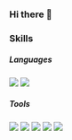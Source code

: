 ### Hi there 👋

### Skills
##### Languages
<img src="https://img.shields.io/badge/C%23-239120?style=flat&logo=csharp&color=orange&logoColor=white&labelColor=orange"/>
<img src="https://img.shields.io/badge/C++-00599C?style=flat&logo=cplusplus&color=orange&logoColor=white&labelColor=orange"/>

##### Tools
<img src="https://img.shields.io/badge/unity-FFFFFF?style=flat&logo=unity&color=black&logoColor=white&labelColor=black"/>
<img src="https://img.shields.io/badge/Git-F05032?style=flat&logo=git&color=orange&logoColor=white&labelColor=orange"/>
<img src="https://img.shields.io/badge/redmine-B32024?style=flat&logo=redmine&color=red&logoColor=white&labelColor=red"/>
<img src="https://img.shields.io/badge/AmazonEC2-FF9900?style=flat&logo=amazonec2&color=orange&logoColor=white&labelColor=orange"/>
<img src="https://img.shields.io/badge/MariaDB-003545?style=flat&logo=mariadb&color=blue&logoColor=white&labelColor=blue"/>

<!--
**hyeonjunje/hyeonjunje** is a ✨ _special_ ✨ repository because its `README.md` (this file) appears on your GitHub profile.

Here are some ideas to get you started:

- 🔭 I’m currently working on ...
- 🌱 I’m currently learning ...
- 👯 I’m looking to collaborate on ...
- 🤔 I’m looking for help with ...
- 💬 Ask me about ...
- 📫 How to reach me: ...
- 😄 Pronouns: ...
- ⚡ Fun fact: ...
-->
